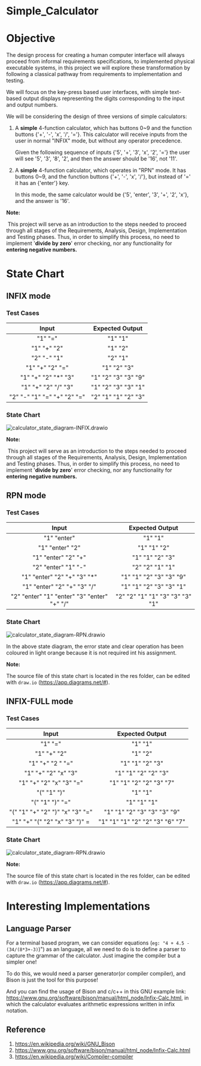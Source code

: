 # Simple_Calculator

# Objective

The design process for creating a human computer interface will always proceed from informal requirements specifications, to implemented physical executable systems, in this project we will explore these transformation by following a classical pathway from requirements to implementation and testing.

We will focus on the key-press based user interfaces, with simple text-based output displays representing the digits corresponding to the input and output numbers.

We will be considering the design of three versions of simple calculators:

1. A **simple** 4-function calculator, which has buttons 0~9 and the function buttons {'+', '-', 'x', '/', '='}. This calculator will receive inputs from the user in normal "INFIX" mode, but without any operator precedence. 

   Given the following sequence of inputs {'5', '+', '3', 'x', '2', '='} the user will see '5', '3', '8', '2', and then the answer should be '16', not '11'.

2. A **simple** 4-function calculator, which operates in "RPN" mode. It has buttons 0~9, and the function buttons {'+', '-', 'x', '/'}, but instead of '=' it has an {'enter'} key.

   In this mode, the same calculator would be {'5', 'enter', '3', '+', '2', 'x'}, and the answer is '16'.

   

**Note:**

​	This project will serve as an introduction to the steps needed to proceed through all stages of the Requirements, Analysis, Design, Implementation and Testing phases. Thus, in order to simplify this process, no need to implement '**divide by zero**' error checking, nor any functionality for **entering negative numbers.** 

# State Chart

## INFIX mode

### Test Cases

|            Input            |   Expected Output   |
| :-------------------------: | :-----------------: |
|           "1" "="           |       "1" "1"       |
|         "1" "+" "2"         |       "1" "2"       |
|         "2" "-" "1"         |       "2" "1"       |
|       "1" "+" "2" "="       |     "1" "2" "3"     |
|     "1" "+" "2" "*" "3"     | "1" "2" "3" "3" "9" |
|     "1" "+" "2" "/" "3"     | "1" "2" "3" "3" "1" |
| "2" "-" "1" "=" "+" "2" "=" | "2" "1" "1" "2" "3" |

### State Chart

![calculator_state_diagram-INFIX.drawio](./res/calculator_state_diagram-INFIX.drawio.png)

**Note:**

​	This project will serve as an introduction to the steps needed to proceed through all stages of the Requirements, Analysis, Design, Implementation and Testing phases. Thus, in order to simplify this process, no need to implement '**divide by zero**' error checking, nor any functionality for **entering negative numbers.** 

## RPN mode

### Test Cases

|                    Input                    |         Expected Output         |
| :-----------------------------------------: | :-----------------------------: |
|                 "1" "enter"                 |             "1" "1"             |
|               "1" "enter" "2"               |           "1" "1" "2"           |
|             "1" "enter" "2" "+"             |         "1" "1" "2" "3"         |
|             "2" "enter" "1" "-"             |         "2" "2" "1" "1"         |
|         "1" "enter" "2" "+" "3" "*"         |     "1" "1" "2" "3" "3" "9"     |
|         "1" "enter" "2" "+" "3" "/"         |     "1" "1" "2" "3" "3" "1"     |
| "2" "enter" "1" "enter" "3" "enter" "+" "/" | "2" "2" "1" "1" "3" "3" "3" "1" |

### State Chart

![calculator_state_diagram-RPN.drawio](./res/calculator_state_diagram-RPN.drawio.png)

In the above state diagram, the error state and clear operation has been coloured in light orange because it is not required int his assignment.



**Note:**

The source file of this state chart is located in the res folder, can be edited with `draw.io` (https://app.diagrams.net/#).

## INFIX-FULL mode

### Test Cases

|              Input              |         Expected Output         |
| :-----------------------------: | :-----------------------------: |
|             "1" "="             |             "1" "1"             |
|           "1" "+" "2"           |             "1" "2"             |
|        "1" "+" "2 " "="         |         "1" "1" "2" "3"         |
|       "1" "+" "2" "x" "3"       |       "1" "1" "2" "2" "3"       |
|     "1" "+" "2" "x" "3" "="     |     "1" "1" "2" "2" "3" "7"     |
|           "(" "1" ")"           |             "1" "1"             |
|         "(" "1" ")" "="         |           "1" "1" "1"           |
| "(" "1" "+" "2" ")" "x" "3" "=" |   "1" "1" "2" "3" "3" "3" "9"   |
|  "1" "+" "(" "2" "x" "3" ")" =  | "1" "1" "1" "2" "2" "3" "6" "7" |

### State Chart

![calculator_state_diagram-RPN.drawio](./res/calculator_state_diagram-INFIX-FULL.drawio.png)



**Note:**

The source file of this state chart is located in the res folder, can be edited with `draw.io` (https://app.diagrams.net/#).

# Interesting Implementations

## Language Parser

 For a terminal based program, we can consider equations (`eg: "4 + 4.5 - (34/(8*3+-3)`)") as an language, all we need to do is to define a parser to capture the grammar of the calculator. Just imagine the compiler but a simpler one!

To do this, we would need a parser generator(or compiler compiler), and Bison is just the tool for this purpose!

And you can find the usage of Bison and c/c++ in this GNU example link: https://www.gnu.org/software/bison/manual/html_node/Infix-Calc.html, in which the calculator evaluates arithmetic expressions written in infix notation. 

## Reference

1. https://en.wikipedia.org/wiki/GNU_Bison
2. https://www.gnu.org/software/bison/manual/html_node/Infix-Calc.html
3. https://en.wikipedia.org/wiki/Compiler-compiler